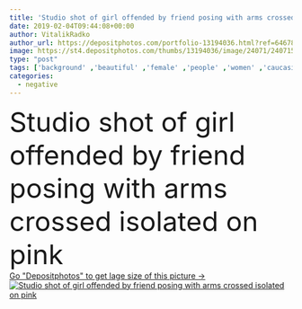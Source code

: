 ```yaml
---
title: 'Studio shot of girl offended by friend posing with arms crossed isolated on pink'
date: 2019-02-04T09:44:08+00:00
author: VitalikRadko
author_url: https://depositphotos.com/portfolio-13194036.html?ref=64678756
image: https://st4.depositphotos.com/thumbs/13194036/image/24071/240715718/api_thumb_450.jpg?forcejpeg=true
type: "post"
tags: ['background' ,'beautiful' ,'female' ,'people' ,'women' ,'caucasian' ,'girls' ,'friendship' ,'brunette' ,'style' ,'fashion' ,'stylish' ,'together' ,'togetherness' ,'friends' ,'trendy' ,'blonde' ,'attractive' ,'offended' ,'fashionable' ,'Studio Shot' ,'young adult' ,'Isolated On pink' ,'crossed arms' ,'negative emotions' ]
categories: 
  - negative
---
```

<div aling="center">
            <font size="60"> Studio shot of girl offended by friend posing with arms crossed isolated on pink</font>   
</div>
<div>
    <a href='https://st4.depositphotos.com/thumbs/13194036/image/24071/240715718/api_thumb_450.jpg?forcejpeg=true?ref=64678756' target=_blank > Go "Depositphotos" to get lage size of this picture ->
        <img href='https://st4.depositphotos.com/thumbs/13194036/image/24071/240715718/api_thumb_450.jpg?forcejpeg=true?ref=64678756' src='https://st4.depositphotos.com/13194036/24071/i/950/depositphotos_240715718-stock-photo-studio-shot-girl-offended-friend.jpg?forcejpeg=true' alt='Studio shot of girl offended by friend posing with arms crossed isolated on pink' >
    </a>
</div>
